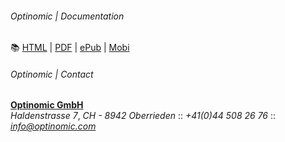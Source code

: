 
###### Optinomic | Documentation

:books: [HTML](http://doc.optinomic.org/) | [PDF](https://www.gitbook.com/download/pdf/book/optinomic/docs) | [ePub](https://www.gitbook.com/download/epub/book/optinomic/docs) | [Mobi](https://www.gitbook.com/download/mobi/book/optinomic/docs) 


###### Optinomic | Contact

**[Optinomic GmbH](http://www.optinomic.com)**   
*Haldenstrasse 7*, *CH - 8942 Oberrieden* ::  *+41(0)44 508 26 76*  ::  *[info@optinomic.com](mailto:info@optinomic.com)*  